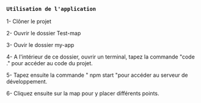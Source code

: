 ### `Utilisation de l'application`

1- Clôner le projet

2- Ouvrir le dossier Test-map

3- Ouvir le dossier my-app

4- A l'intérieur de ce dossier, ouvrir un terminal, tapez la commande "code ." pour accéder au code du projet.

5- Tapez ensuite la commande " npm start "pour accéder au serveur de développement.

6- Cliquez ensuite sur la map pour y placer différents points.